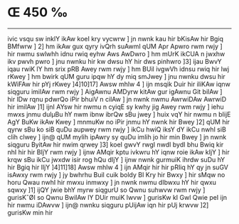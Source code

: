 # Œ 450 ‰
---
ivic vsqu sw inklY ikAw koeI kry vycwrw ] jn nwnk kau hir bKisAw
hir Bgiq BMfwrw ] 2] hm ikAw gux qyry ivQrh suAwmI qUM Apr Apwro
rwm rwjy ] hir nwmu swlwhh idnu rwiq eyhw Aws AwDwro ] hm mUrK ikCUA
n jwxhw ikv pwvh pwro ] jnu nwnku hir kw dwsu hY hir dws pinhwro
]3] ijau BwvY iqau rwiK lY hm srix pRB Awey rwm rwjy ] hm BUil
ivgwVh idnsu rwiq hir lwj rKwey ] hm bwirk qUM guru ipqw hY dy miq
smJwey ] jnu nwnku dwsu hir kWiFAw hir pYj rKwey ]4]10]17] Awsw
mhlw 4 ] ijn msqik Duir hir iliKAw iqnw siqguru imilAw rwm rwjy ]
AigAwnu AMDyrw kitAw gur igAwnu Git bilAw ] hir lDw rqnu pdwrQo
iPir bhuiV n cilAw ] jn nwnk nwmu AwrwiDAw AwrwiD hir imilAw
]1] ijnI AYsw hir nwmu n cyiqE sy kwhy jig Awey rwm rwjy ] iehu mwxs
jnmu dulµBu hY nwm ibnw ibrQw sBu jwey ] huix vqY hir nwmu n bIijE AgY
BuKw ikAw Kwey ] mnmuKw no iPir jnmu hY nwnk hir Bwey ]2] qUM hir qyrw
sBu ko siB quDu aupwey rwm rwjy ] ikCu hwiQ iksY dY ikCu nwhI siB clih
clwey ] ijn@ qUM mylih ipAwry sy quDu imlih jo hir min Bwey ] jn nwnk
siqguru ByitAw hir nwim qrwey ]3] koeI gwvY rwgI nwdI bydI bhu Bwiq
kir nhI hir hir BIjY rwm rwjy ] ijnw AMqir kptu ivkwru hY iqnw roie
ikAw kIjY ] hir krqw sBu ikCu jwxdw isir rog hQu dIjY ] ijnw nwnk
gurmuiK ihrdw suDu hY hir Bgiq hir lIjY ]4]11]18] Awsw mhlw 4 ]
ijn AMqir hir hir pRIiq hY qy jn suGV isAwxy rwm rwjy ] jy bwhrhu Buil
cuik boldy BI Kry hir Bwxy ] hir sMqw no horu Qwau nwhI hir mwxu inmwxy ]
jn nwnk nwmu dIbwxu hY hir qwxu sqwxy ]1] ijQY jwie bhY myrw siqgurU so
Qwnu suhwvw rwm rwjy ] gurisKˆØI so Qwnu BwilAw lY DUir muiK lwvw ]
gurisKw kI Gwl Qwie peI ijn hir nwmu iDAwvw ] ijn@ nwnku siqguru
pUijAw iqn hir pUj krwvw ]2] gurisKw min hir
####
